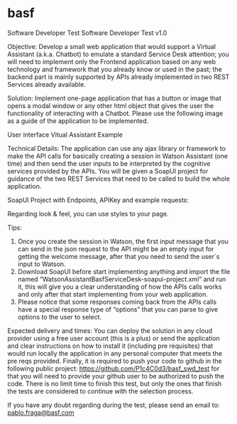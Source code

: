 # basf
Software Developer Test
Software Developer Test v1.0

Objective: Develop a small web application that would support a Virtual Assistant (a.k.a. Chatbot) to emulate a standard Service Desk attention; you will need to implement only the Frontend application based on any web technology and framework that you already know or used in the past; the backend part is mainly supported by APIs already implemented in two REST Services already available.

Solution: Implement one-page application that has a button or image that opens a modal window or any other html object that gives the user the functionality of interacting with a Chatbot. Please use the following image as a guide of the application to be implemented.

 
User interface Vitual Assistant Example

Technical Details: The application can use any ajax library or framework to make the API calls for basically creating a session in Watson Assistant (one time) and then send the user inputs to be interpreted by the cognitive services provided by the APIs. You will be given a SoapUI project for guidance of the two REST Services that need to be called to build the whole application.

 

 

SoapUI Project with Endpoints, APIKey and example requests:
 

Regarding look & feel, you can use styles to your page.

Tips: 
1)	Once you create the session in Watson, the first input message that you can send in the json request to the API might be an empty input for getting the welcome message, after that you need to send the user´s input to Watson.
2)	Download SoapUI before start implementing anything and import the file named “WatsonAssistantBasfServiceDesk-soapui-project.xml” and run it, this will give you a clear understanding of how the APIs calls works and only after that start implementing from your web application.
3)	Please notice that some responses coming back from the APIs calls have a special response type of “options” that you can parse to give options to the user to select.

 

Expected delivery and times: You can deploy the solution in any cloud provider using a free user account (this is a plus) or send the application and clear instructions on how to install it (including pre requisites) that would run locally the application in any personal computer that meets the pre reqs provided.
Finally, it is required to push your code to github in the following public project: https://github.com/P1c4C0d3/basf_swd_test for that you will need to provide your github user to be authorized to push the code.
There is no limit time to finish this test, but only the ones that finish the tests are considered to continue with the selection process.

If you have any doubt regarding during the test, please send an email to:
pablo.fraga@basf.com
